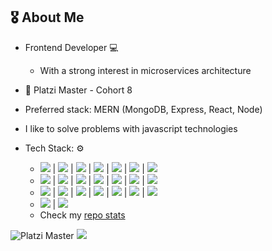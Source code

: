 ## 🎖 About Me
  * Frontend Developer 💻
    * With a strong interest in microservices architecture 
  
  * 📗 Platzi Master - Cohort 8
  * Preferred stack: MERN (MongoDB, Express, React, Node)
  * I like to solve problems with javascript technologies

* Tech Stack: ⚙️
  * ![](https://img.shields.io/badge/HTML5-E34F26?style=for-the-badge&logo=html5&logoColor=white) | ![](https://img.shields.io/badge/CSS3-1572B6?style=for-the-badge&logo=css3&logoColor=white) | ![](https://img.shields.io/badge/PHP-777BB4?style=for-the-badge&logo=php&logoColor=white) | ![](https://img.shields.io/badge/Sass-CC6699?style=for-the-badge&logo=sass&logoColor=white) | ![](https://img.shields.io/badge/Bootstrap-563D7C?style=for-the-badge&logo=bootstrap&logoColor=white) | ![](https://img.shields.io/badge/Tailwind_CSS-38B2AC?style=for-the-badge&logo=tailwind-css&logoColor=white) | ![](https://img.shields.io/badge/Docker-2CA5E0?style=for-the-badge&logo=docker&logoColor=white)
  * ![](https://img.shields.io/badge/JavaScript-323330?style=for-the-badge&logo=javascript&logoColor=F7DF1E) | ![](https://img.shields.io/badge/TypeScript-007ACC?style=for-the-badge&logo=typescript&logoColor=white) | ![](https://img.shields.io/badge/React-20232A?style=for-the-badge&logo=react&logoColor=61DAFB) | ![](https://img.shields.io/badge/next.js-000000?style=for-the-badge&logo=nextdotjs&logoColor=white) | ![](https://img.shields.io/badge/Node.js-339933?style=for-the-badge&logo=nodedotjs&logoColor=white) | ![](https://img.shields.io/badge/npm-CB3837?style=for-the-badge&logo=npm&logoColor=white) | ![](https://img.shields.io/badge/Express.js-000000?style=for-the-badge&logo=express&logoColor=white)
  * ![](https://img.shields.io/badge/MySQL-00000F?style=for-the-badge&logo=mysql&logoColor=white) | ![](https://img.shields.io/badge/PostgreSQL-316192?style=for-the-badge&logo=postgresql&logoColor=white) | ![](https://img.shields.io/badge/MongoDB-white?style=for-the-badge&logo=mongodb&logoColor=4EA94B) | ![](https://img.shields.io/badge/Git-F05032?style=for-the-badge&logo=git&logoColor=white) | ![](https://img.shields.io/badge/Jenkins-D24939?style=for-the-badge&logo=Jenkins&logoColor=white) | ![](https://img.shields.io/badge/Amazon_AWS-FF9900?style=for-the-badge&logo=amazonaws&logoColor=white) | ![](https://img.shields.io/badge/travis_CI-3EAAAF?style=for-the-badge&logo=travisci&logoColor=white)
  * ![](https://img.shields.io/badge/Debian-A81D33?style=for-the-badge&logo=debian&logoColor=white) | ![](https://img.shields.io/badge/mac%20os-000000?style=for-the-badge&logo=apple&logoColor=white)
  * Check my [repo stats](https://profile-summary-for-github.com/user/ferdroid8080)

![Platzi Master](https://img.shields.io/badge/Platzi%20Master-C8-95ca3e) 
![](https://komarev.com/ghpvc/?username=ferdroid8080&color=yellowgreen)

